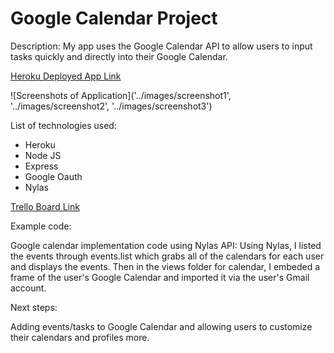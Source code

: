 # Google Calendar Project

Description:
My app uses the Google Calendar API to allow users to input tasks quickly and directly into their Google Calendar.

[Heroku Deployed App Link](https://hanibee-calendarproject.herokuapp.com/)

![Screenshots of Application]('../images/screenshot1', '../images/screenshot2', '../images/screenshot3')

List of technologies used:
- Heroku
- Node JS
- Express
- Google Oauth
- Nylas

[Trello Board Link](https://trello.com/b/rx0EbeGB/unit2project)

Example code: 

Google calendar implementation code using Nylas API:
Using Nylas, I listed the events through events.list which grabs all of the calendars for each user and displays the events. Then in the views folder for calendar, I embeded a frame of the user's Google Calendar and imported it via the user's Gmail account.

Next steps:

Adding events/tasks to Google Calendar and allowing users to customize their calendars and profiles more.


